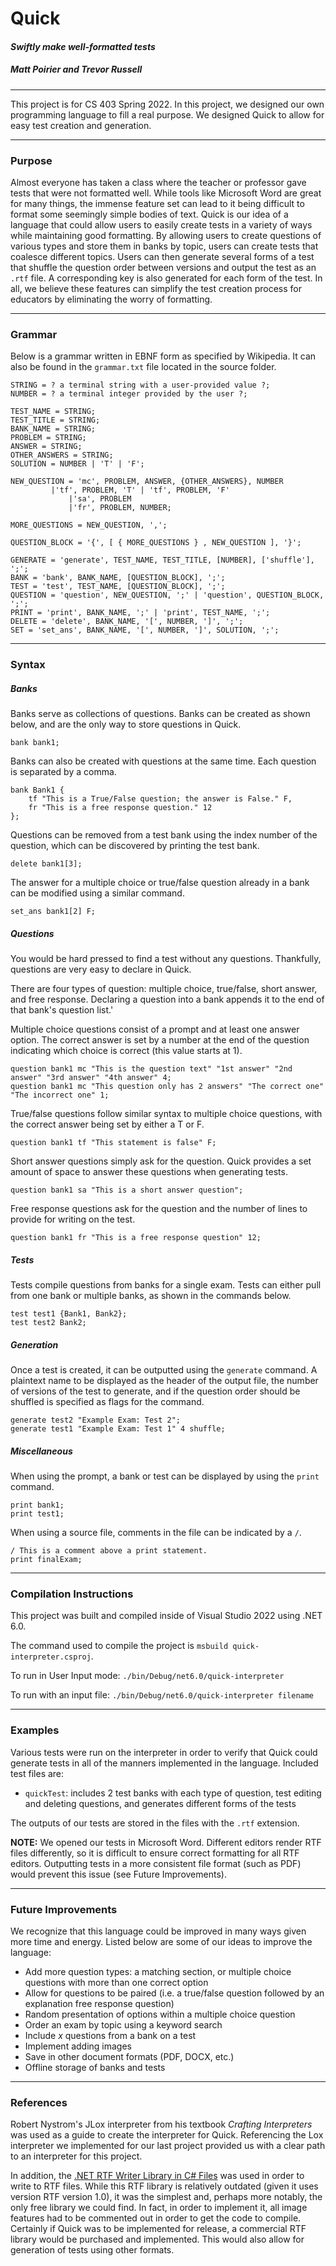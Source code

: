 # Quick
#### *Swiftly make well-formatted tests* 
##### Matt Poirier and Trevor Russell

---

This project is for CS 403 Spring 2022. In this project, we designed our own programming language to fill a real purpose. We designed Quick to allow for easy test creation and generation.

---

### Purpose
Almost everyone has taken a class where the teacher or professor gave tests that were not formatted well. While tools like Microsoft Word are great for many things, the immense feature set can lead to it being difficult to format some seemingly simple bodies of text.
Quick is our idea of a language that could allow users to easily create tests in a variety of ways while maintaining good formatting. By allowing users to create questions of various types and store them in banks by topic, users can create tests that coalesce different topics. Users can then generate several forms of a test that shuffle the question order between versions and output the test as an `.rtf` file. A corresponding key is also generated for each form of the test.
In all, we believe these features can simplify the test creation process for educators by eliminating the worry of formatting.

---

### Grammar
Below is a grammar written in EBNF form as specified by Wikipedia. It can also be found in the `grammar.txt` file located in the source folder.

```
STRING = ? a terminal string with a user-provided value ?;
NUMBER = ? a terminal integer provided by the user ?;

TEST_NAME = STRING;
TEST_TITLE = STRING;
BANK_NAME = STRING;
PROBLEM = STRING;
ANSWER = STRING;
OTHER_ANSWERS = STRING;
SOLUTION = NUMBER | 'T' | 'F';

NEW_QUESTION = 'mc', PROBLEM, ANSWER, {OTHER_ANSWERS}, NUMBER
	     |'tf', PROBLEM, 'T' | 'tf', PROBLEM, 'F'
             |'sa', PROBLEM
             |'fr', PROBLEM, NUMBER;

MORE_QUESTIONS = NEW_QUESTION, ',';

QUESTION_BLOCK = '{', [ { MORE_QUESTIONS } , NEW_QUESTION ], '}';

GENERATE = 'generate', TEST_NAME, TEST_TITLE, [NUMBER], ['shuffle'], ';';
BANK = 'bank', BANK_NAME, [QUESTION_BLOCK], ';';
TEST = 'test', TEST_NAME, [QUESTION_BLOCK], ';'; 
QUESTION = 'question', NEW_QUESTION, ';' | 'question', QUESTION_BLOCK, ';';
PRINT = 'print', BANK_NAME, ';' | 'print', TEST_NAME, ';';
DELETE = 'delete', BANK_NAME, '[', NUMBER, ']', ';';
SET = 'set_ans', BANK_NAME, '[', NUMBER, ']', SOLUTION, ';';
```

---

### Syntax

##### Banks
Banks serve as collections of questions. Banks can be created as shown below, and are the only way to store questions in Quick.
```
bank bank1;
```

Banks can also be created with questions at the same time. Each question is separated by a comma.
```
bank Bank1 {
	tf "This is a True/False question; the answer is False." F,
	fr "This is a free response question." 12
};
```

Questions can be removed from a test bank using the index number of the question, which can be discovered by printing the test bank.
```
delete bank1[3];
```

The answer for a multiple choice or true/false question already in a bank can be modified using a similar command.

```
set_ans bank1[2] F;
```

##### Questions
You would be hard pressed to find a test without any questions. Thankfully, questions are very easy to declare in Quick.

There are four types of question: multiple choice, true/false, short answer, and free response. Declaring a question into a bank appends it to the end of that bank's question list.'

Multiple choice questions consist of a prompt and at least one answer option. The correct answer is set by a number at the end of the question indicating which choice is correct (this value starts at 1).
```
question bank1 mc "This is the question text" "1st answer" "2nd answer" "3rd answer" "4th answer" 4;
question bank1 mc "This question only has 2 answers" "The correct one" "The incorrect one" 1;
```

True/false questions follow similar syntax to multiple choice questions, with the correct answer being set by either a T or F.

```
question bank1 tf "This statement is false" F;
```

Short answer questions simply ask for the question. Quick provides a set amount of space to answer these questions when generating tests.
```
question bank1 sa "This is a short answer question";
```

Free response questions ask for the question and the number of lines to provide for writing on the test.
```
question bank1 fr "This is a free response question" 12;
```

##### Tests
Tests compile questions from banks for a single exam. Tests can either pull from one bank or multiple banks, as shown in the commands below.
```
test test1 {Bank1, Bank2};
test test2 Bank2;
```

##### Generation
Once a test is created, it can be outputted using the `generate` command. A plaintext name to be displayed as the header of the output file, the number of versions of the test to generate, and if the question order should be shuffled is specified as flags for the command.
```
generate test2 "Example Exam: Test 2";
generate test1 "Example Exam: Test 1" 4 shuffle;
```

##### Miscellaneous
When using the prompt, a bank or test can be displayed by using the `print` command.
```
print bank1;
print test1;
```

When using a source file, comments in the file can be indicated by a `/`.
```
/ This is a comment above a print statement.
print finalExam;
```

---

### Compilation Instructions
This project was built and compiled inside of Visual Studio 2022 using .NET 6.0.

The command used to compile the project is `msbuild quick-interpreter.csproj`.

To run in User Input mode:
`./bin/Debug/net6.0/quick-interpreter`

To run with an input file:
`./bin/Debug/net6.0/quick-interpreter filename`

---

### Examples
Various tests were run on the interpreter in order to verify that Quick could generate tests in all of the manners implemented in the language. Included test files are:

- `quickTest`: includes 2 test banks with each type of question, test editing and deleting questions, and generates different forms of the tests

The outputs of our tests are stored in the files with the `.rtf` extension.

**NOTE:** We opened our tests in Microsoft Word. Different editors render RTF files differently, so it is difficult to ensure correct formatting for all RTF editors. Outputting tests in a more consistent file format (such as PDF) would prevent this issue (see Future Improvements).

---

### Future Improvements
We recognize that this language could be improved in many ways given more time and energy. Listed below are some of our ideas to improve the language:

- Add more question types: a matching section, or multiple choice questions with more than one correct option
- Allow for questions to be paired (i.e. a true/false question followed by an explanation free response question)
- Random presentation of options within a multiple choice question
- Order an exam by topic using a keyword search
- Include *x* questions from a bank on a test
- Implement adding images
- Save in other document formats (PDF, DOCX, etc.)
- Offline storage of banks and tests

---

### References
Robert Nystrom's JLox interpreter from his textbook *Crafting Interpreters* was used as a guide to create the interpreter for Quick. Referencing the Lox interpreter we implemented for our last project provided us with a clear path to an interpreter for this project.

In addition, the [.NET RTF Writer Library in C# Files](https://sourceforge.net/projects/netrtfwriter/files/netrtfwriter-1.0.0/) was used in order to write to RTF files. While this RTF library is relatively outdated (given it uses version RTF version 1.0), it was the simplest and, perhaps more notably, the only free library we could find. In fact, in order to implement it, all image features had to be commented out in order to get the code to compile. Certainly if Quick was to be implemented for release, a commercial RTF library would be purchased and implemented. This would also allow for generation of tests using other formats.